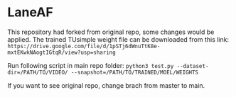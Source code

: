 # LaneAF
This repository had forked from original repo, some changes would be applied.
The trained TUsimple weight file can be downloaded from this link: ```https://drive.google.com/file/d/1pSTj6dWnuTtK8e-mxtEKwkNAogtIGtqR/view?usp=sharing```

Run following script in main repo folder:
```python3 test.py --dataset-dir=/PATH/TO/VIDEO/ --snapshot=/PATH/TO/TRAINED/MOEL/WEIGHTS```

If you want to see original repo, change brach from master to main.
